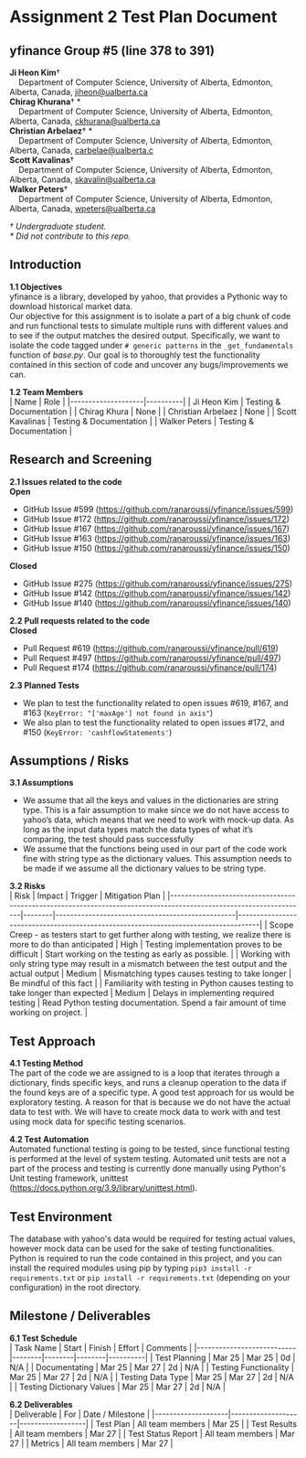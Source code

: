 # Assignment 2 Test Plan Document

## yfinance Group #5 (line 378 to 391)
**Ji Heon Kim**†<br>
&nbsp;&nbsp;&nbsp;&nbsp;Department of Computer Science, University of Alberta, Edmonton, Alberta, Canada, jiheon@ualberta.ca<br>
**Chirag Khurana**† \*<br>
&nbsp;&nbsp;&nbsp;&nbsp;Department of Computer Science, University of Alberta, Edmonton, Alberta, Canada, ckhurana@ualberta.ca <br>
**Christian Arbelaez**† \*<br>
&nbsp;&nbsp;&nbsp;&nbsp;Department of Computer Science, University of Alberta, Edmonton, Alberta, Canada, carbelae@ualberta.c<br>
**Scott Kavalinas**†<br>
&nbsp;&nbsp;&nbsp;&nbsp;Department of Computer Science, University of Alberta, Edmonton, Alberta, Canada, skavalin@ualberta.ca <br>
**Walker Peters**†<br>
&nbsp;&nbsp;&nbsp;&nbsp;Department of Computer Science, University of Alberta, Edmonton, Alberta, Canada, wpeters@ualberta.ca <br>

*† Undergraduate student.*<br>
*\* Did not contribute to this repo.*


## Introduction
**1.1 Objectives**<br>
yfinance is a library, developed by yahoo, that provides a Pythonic way to download historical market data.<br>
Our objective for this assignment is to isolate a part of a big chunk of code and run functional tests to simulate 
multiple runs with different values and to see if the output matches the desired output. Specifically, we want to 
isolate the code tagged under `# generic patterns` in the `_get_fundamentals` function of *base.py*. Our goal is
to thoroughly test the functionality contained in this section of code and uncover any bugs/improvements we can.

**1.2 Team Members**<br>
| Name               | Role     |
|--------------------|----------|
| Ji Heon Kim        | Testing & Documentation |
| Chirag Khura       | None  |
| Christian Arbelaez | None  |
| Scott Kavalinas    | Testing & Documentation  |
| Walker Peters      | Testing & Documentation  |


## Research and Screening
**2.1 Issues related to the code**<br>
**Open**
- GitHub Issue #599 (https://github.com/ranaroussi/yfinance/issues/599)
- GitHub Issue #172 (https://github.com/ranaroussi/yfinance/issues/172)
- GitHub Issue #167 (https://github.com/ranaroussi/yfinance/issues/167)
- GitHub Issue #163 (https://github.com/ranaroussi/yfinance/issues/163)
- GitHub Issue #150 (https://github.com/ranaroussi/yfinance/issues/150)

**Closed**
- GitHub Issue #275 (https://github.com/ranaroussi/yfinance/issues/275)
- GitHub Issue #142 (https://github.com/ranaroussi/yfinance/issues/142)
- GitHub Issue #140 (https://github.com/ranaroussi/yfinance/issues/140)

**2.2 Pull requests related to the code**<br>
**Closed**
- Pull Request #619 (https://github.com/ranaroussi/yfinance/pull/619)
- Pull Request #497 (https://github.com/ranaroussi/yfinance/pull/497)
- Pull Request #174 (https://github.com/ranaroussi/yfinance/pull/174)

**2.3 Planned Tests**<br>
- We plan to test the functionality related to open issues #619, #167, and #163 (`KeyError: "['maxAge'] not found in axis"`)
- We also plan to test the functionality related to open issues #172, and #150 (`KeyError: 'cashflowStatements'`)

## Assumptions / Risks
**3.1 Assumptions**<br>
- We assume that all the keys and values in the dictionaries are string type. This is a fair assumption to make 
since we do not have access to yahoo’s data, which means that we need to work with mock-up data. As long as the 
input data types match the data types of what it’s comparing, the test should pass successfully
- We assume that the functions being used in our part of the code work fine with string type as the dictionary 
values. This assumption needs to be made if we assume all the dictionary values to be string type.

**3.2 Risks**<br>
| Risk                                                                                                              | Impact | Trigger                                         | Mitigation Plan                                                                    |
|-------------------------------------------------------------------------------------------------------------------|--------|-------------------------------------------------|------------------------------------------------------------------------------------|
| Scope Creep - as testers start to get further along with testing, we realize there is more to do than anticipated | High   | Testing implementation proves to be difficult   | Start working on the testing as early as possible.                                 |
| Working with only string type may result in a mismatch  between the test output and the actual output             | Medium | Mismatching types causes testing to take longer | Be mindful  of this fact                                                           |
| Familiarity with testing in Python causes  testing to take longer than expected                                   | Medium | Delays in implementing required testing         | Read Python testing documentation. Spend a fair amount of time working on project. |


## Test Approach
**4.1 Testing Method**<br>
The part of the code we are assigned to is a loop that iterates through a dictionary, finds specific keys, and 
runs a cleanup operation to the data if the found keys are of a specific type. A good test approach for us would 
be exploratory testing. A reason for that is because we do not have the actual data to test with. We will have to 
create mock data to work with and test using mock data for specific testing scenarios. 

**4.2 Test Automation**<br>
Automated functional testing is going to be tested, since functional testing is performed at the level of system testing. 
Automated unit tests are not a part of the process and testing is currently done manually using Python's Unit testing 
framework, unittest (https://docs.python.org/3.9/library/unittest.html).

## Test Environment
The database with yahoo's data would be required for testing actual values, however mock data can be used for the sake of testing 
functionalities. Python is required to run the code contained in this project, and you can install the required modules using pip by 
typing `pip3 install -r requirements.txt` or `pip install -r requirements.txt` (depending on your configuration) in the root directory.

## Milestone / Deliverables
**6.1 Test Schedule**<br>
| Task Name                 | Start  | Finish | Effort | Comments |
|---------------------------|--------|--------|--------|----------|
| Test Planning             | Mar 25 | Mar 25 | 0d     | N/A      |
| Documentating             | Mar 25 | Mar 27 | 2d     | N/A      |
| Testing Functionality     | Mar 25 | Mar 27 | 2d     | N/A      |
| Testing Data Type         | Mar 25 | Mar 27 | 2d     | N/A      |
| Testing Dictionary Values | Mar 25 | Mar 27 | 2d     | N/A      |

**6.2 Deliverables**<br>
| Deliverable        | For                | Date / Milestone |
|--------------------|--------------------|------------------|
| Test Plan          | All team members   | Mar 25           |
| Test Results       | All team members   | Mar 27           |
| Test Status Report | All team members   | Mar 27           |
| Metrics            | All team members   | Mar 27           |
